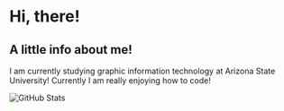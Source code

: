 <!DOCTYPE html>
<html lang="en">
<head>
    <meta charset="UTF-8">
    <meta name="viewport" content="width=device-width, initial-scale=1.0">
    <title>My Web Page</title>
</head>
<body>
    <h1>Hi, there!</h1>
    <h2>A little info about me!</h2>
    <p> I am currently studying graphic information technology at Arizona State University! Currently I am really enjoying how to code!</p>
</body>  
</html>

![GitHub Stats](https://github-readme-stats.vercel.app/api?username=ktedd&show_icons=true&theme=radical)
